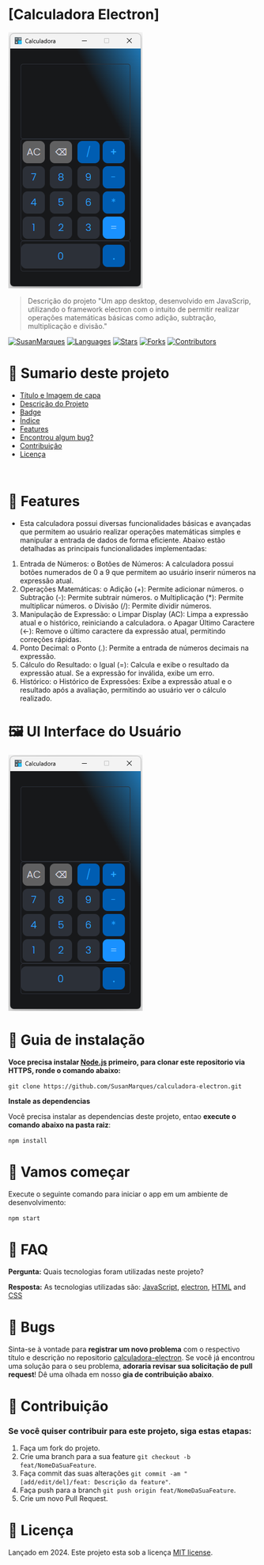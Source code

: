 # [Calculadora Electron]

<img src="/images/calculadora.png">

> Descrição do projeto "Um app desktop, desenvolvido em JavaScrip, utilizando o framework electron com o intuito de permitir realizar operações matemáticas básicas como adição, subtração, multiplicação e divisão."

[![SusanMarques](https://img.shields.io/badge/SusanMarques-SusanMarques-ff9000?style=flat-square)](https://github.com/SusanMarques)
[![Languages](https://img.shields.io/github/languages/count/SusanMarques/calculadora-electron?color=%23ff9000&style=flat-square)](#)
[![Stars](https://img.shields.io/github/stars/SusanMarques/calculadora-electron?color=ff9000&style=flat-square)](https://github.com/SusanMarques/calculadora-electron/stargazers)
[![Forks](https://img.shields.io/github/forks/SusanMarques/calculadora-electron?color=%23ff9000&style=flat-square)](https://github.com/SusanMarques/calculadora-electron/network/members)
[![Contributors](https://img.shields.io/github/contributors/SusanMarques/calculadora-electron?color=ff9000&style=flat-square)](https://github.com/SusanMarques/calculadora-electron/graphs/contributors)

# :pushpin: Sumario deste projeto

- [Título e Imagem de capa](#calculadora-electron)
- [Descrição do Projeto](#calculadora-electron)
- [Badge](#calculadora-electron)
- [Índice](#sumario-deste-projeto)
- [Features](#rocket-features)
- [Encontrou algum bug?](#bug-bugs)
- [Contribuição](#tada-contribuição)
- [Licença](#closed_book-licença)

<br />

# :rocket: Features

- Esta calculadora possui diversas funcionalidades básicas e avançadas que permitem ao usuário realizar operações matemáticas simples e manipular a entrada de dados de forma eficiente. Abaixo estão detalhadas as principais funcionalidades implementadas:

1.	Entrada de Números:
o	Botões de Números: A calculadora possui botões numerados de 0 a 9 que permitem ao usuário inserir números na expressão atual.
2.	Operações Matemáticas:
o	Adição (+): Permite adicionar números.
o	Subtração (-): Permite subtrair números.
o	Multiplicação (*): Permite multiplicar números.
o	Divisão (/): Permite dividir números.
3.	Manipulação de Expressão:
o	Limpar Display (AC): Limpa a expressão atual e o histórico, reiniciando a calculadora.
o	Apagar Último Caractere (←): Remove o último caractere da expressão atual, permitindo correções rápidas.
4.	Ponto Decimal:
o	Ponto (.): Permite a entrada de números decimais na expressão.
5.	Cálculo do Resultado:
o	Igual (=): Calcula e exibe o resultado da expressão atual. Se a expressão for inválida, exibe um erro.
6.	Histórico:
o	Histórico de Expressões: Exibe a expressão atual e o resultado após a avaliação, permitindo ao usuário ver o cálculo realizado.


# :framed_picture: UI Interface do Usuário

<p align="left">
    <img src="images/calculadora.png" /> 
</p>

# :construction_worker: Guia de instalação

**Voce precisa instalar [Node.js](https://nodejs.org/pt) primeiro, para clonar este repositorio via HTTPS, ronde o comando abaixo:**

`git clone https://github.com/SusanMarques/calculadora-electron.git`


**Instale as dependencias**

Você precisa instalar as dependencias deste projeto, entao **execute o comando abaixo na pasta raiz**:

`npm install`

# :runner: Vamos começar

Execute o seguinte comando para iniciar o app em um ambiente de desenvolvimento:

`npm start`

# :postbox: FAQ

**Pergunta:** Quais tecnologias foram utilizadas neste projeto?

**Resposta:** As tecnologias utilizadas são: [JavaScript](https://developer.mozilla.org/pt-BR/docs/Web/JavaScript), [electron](https://www.electronjs.org/), [HTML](https://developer.mozilla.org/pt-BR/docs/Web/HTML) and [CSS](https://developer.mozilla.org/pt-BR/docs/Web/CSS)

# :bug: Bugs

Sinta-se à vontade para **registrar um novo problema** com o respectivo título e descrição no repositorio [calculadora-electron](https://github.com/SusanMarques/calculadora-electron/issues). Se você já encontrou uma solução para o seu problema, **adoraria revisar sua solicitação de pull request**! Dê uma olhada em nosso **gia de contribuição abaixo**.

# :tada: Contribuição

### Se você quiser contribuir para este projeto, siga estas etapas:

1. Faça um fork do projeto.
2. Crie uma branch para a sua feature `git checkout -b feat/NomeDaSuaFeature`.
3. Faça commit das suas alterações `git commit -am "[add/edit/del]/feat: Descrição da feature"`.
4. Faça push para a branch `git push origin feat/NomeDaSuaFeature`.
5. Crie um novo Pull Request.

# :closed_book: Licença

Lançado em 2024.
Este projeto esta sob a licença [MIT license](https://github.com/NomeDeUsuario/calculadora-electron/master/LICENSE).

